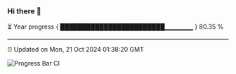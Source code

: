 ### Hi there 👋

⏳ Year progress { ████████████████████████▁▁▁▁▁▁ } 80.35 %

---

⏰ Updated on Mon, 21 Oct 2024 01:38:20 GMT

![Progress Bar CI](https://github.com/liununu/liununu/workflows/Progress%20Bar%20CI/badge.svg)
